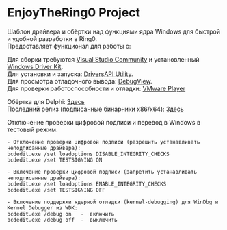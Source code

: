 # EnjoyTheRing0 Project
Шаблон драйвера и обёртки над функциями ядра Windows для быстрой и удобной разработки в Ring0.  
Предоставляет функционал для работы с:
  
Для сборки требуются [Visual Studio Community](https://www.visualstudio.com/post-download-vs?sku=community&clcid=0x419) 
и установленный [Windows Driver Kit](https://msdn.microsoft.com/en-us/windows/hardware/gg454513.aspx).  
Для установки и запуска: [DriversAPI Utility](https://github.com/HoShiMin/DriversAPI/releases).  
Для просмотра отладочного вывода: [DebugView](https://technet.microsoft.com/ru-ru/sysinternals/bb896647.aspx).  
Для проверки работоспособности и отладки: [VMware Player](http://www.vmware.com/products/player/playerpro-evaluation.html)  
  
Обёртка для Delphi: [Здесь](https://gist.github.com/HoShiMin/6a333d1c8a24f183073e)  
Последний релиз (подписанные бинарники x86/x64): [Здесь](https://github.com/HoShiMin/EnjoyTheRing0/releases)  
  
Отключение проверки цифровой подписи и перевод в Windows в тестовый режим:  

    - Отключение проверки цифровой подписи (разрешить устанавливать неподписанные драйвера):
    bcdedit.exe /set loadoptions DISABLE_INTEGRITY_CHECKS
    bcdedit.exe /set TESTSIGNING ON

    - Включение проверки цифровой подписи (запретить устанавливать неподписанные драйвера):
    bcdedit.exe /set loadoptions ENABLE_INTEGRITY_CHECKS
    bcdedit.exe /set TESTSIGNING OFF

    - Включение поддержки ядерной отладки (kernel-debugging) для WinDbg и Kernel Debugger из WDK:
    bcdedit.exe /debug on   -  включить
    bcdedit.exe /debug off  -  выключить

